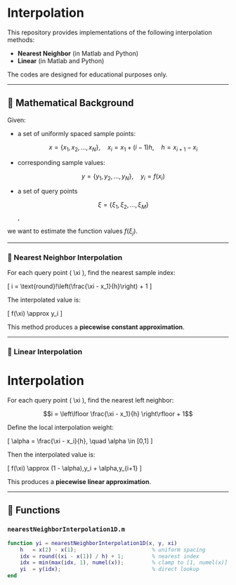 # Interpolation

This repository provides implementations of the following interpolation methods:

- **Nearest Neighbor** (in Matlab and Python)
- **Linear** (in Matlab and Python)

The codes are designed for educational purposes only. 

---

## 📐 Mathematical Background

Given:
- a set of uniformly spaced sample points:
  
  $$x = \{x_1, x_2, \dots, x_N\}, \quad x_i = x_1 + (i-1)h, \quad h = x_{i+1} - x_i$$
  
- corresponding sample values:
  
  $$y = \{y_1, y_2, \dots, y_N\}, \quad y_i = f(x_i)$$

- a set of query points

  $$\xi = \{\xi_1, \xi_2, \dots, \xi_M\}$$,

we want to estimate the function values $f(\xi_j)$.

---

### 🔹 Nearest Neighbor Interpolation

For each query point \( \xi \), find the nearest sample index:

\[
i = \text{round}\!\left(\frac{\xi - x_1}{h}\right) + 1
\]

The interpolated value is:

\[
f(\xi) \approx y_i
\]

This method produces a **piecewise constant approximation**.

---

### 🔹 Linear Interpolation

# Interpolation

For each query point \( \xi \), find the nearest left neighbor:

$$i = \left\lfloor \frac{\xi - x_1}{h} \right\rfloor + 1$$

Define the local interpolation weight:

\[
\alpha = \frac{\xi - x_i}{h}, \quad \alpha \in [0,1]
\]

Then the interpolated value is:

\[
f(\xi) \approx (1 - \alpha)\,y_i + \alpha\,y_{i+1}
\]

This produces a **piecewise linear approximation**.

---

## 📄 Functions

### `nearestNeighborInterpolation1D.m`
```matlab
function yi = nearestNeighborInterpolation1D(x, y, xi)
    h   = x(2) - x(1);                        % uniform spacing
    idx = round((xi - x(1)) / h) + 1;         % nearest index
    idx = min(max(idx, 1), numel(x));         % clamp to [1, numel(x)]
    yi  = y(idx);                             % direct lookup
end
